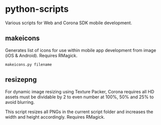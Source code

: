 python-scripts
==============

Various scripts for Web and Corona SDK mobile development.


makeicons
---------

Generates list of icons for use within mobile app development from image (iOS & Android).
Requires RMagick.

    makeicons.py filename


resizepng
---------

For dynamic image resizing using Texture Packer, Corona requires all HD assets must be 
dividable by 2 to even number at 100%, 50% and 25% to avoid blurring. 

This script resizes all PNGs in the current script folder and increases the width and 
height accordingly. Requires RMagick.